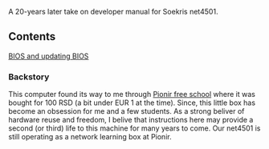A 20-years later take on developer manual for Soekris net4501.


## Contents
[BIOS and updating BIOS](bios.md)

### Backstory
This computer found its way to me through [Pionir free school](https://pionir.org) where it was bought for 100 RSD (a bit under EUR 1 at the time). Since, this little box has become an obsession for me and a few students. As a strong beliver of hardware reuse and freedom, I belive that instructions here may provide a second (or third) life to this machine for many years to come. Our net4501 is still operating as a network learning box at Pionir.
